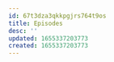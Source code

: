 ```yaml
---
id: 67t3dza3qkkpgjrs764t9os
title: Episodes
desc: ''
updated: 1655337203773
created: 1655337203773
---
```


